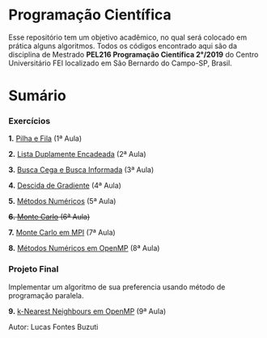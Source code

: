 # Programação Científica

Esse repositório tem um objetivo acadêmico, no qual será colocado em prática alguns algoritmos. Todos os códigos encontrado aqui são da disciplina de Mestrado __PEL216 Programação Científica 2°/2019__ do Centro Universitário FEI localizado em São Bernardo do Campo-SP, Brasil.

# Sumário

### Exercícios

__1.__ [Pilha e Fila](https://github.com/buzutilucas/scientific-programming/tree/master/Ex01) (1ª Aula)

__2.__ [Lista Duplamente Encadeada](https://github.com/buzutilucas/scientific-programming/tree/master/Ex02) (2ª Aula)

__3.__ [Busca Cega e Busca Informada](https://github.com/buzutilucas/scientific-programming/tree/master/Ex03) (3ª Aula)

__4.__ [Descida de Gradiente](https://github.com/buzutilucas/scientific-programming/tree/master/Ex04) (4ª Aula)

__5.__ [Métodos Numéricos](https://github.com/buzutilucas/scientific-programming/tree/master/Ex05) (5ª Aula)

~~__6.__ [Monte Carlo]() (6ª Aula)~~

__7.__ [Monte Carlo em MPI](https://github.com/buzutilucas/scientific-programming/tree/master/Ex07) (7ª Aula)

__8.__ [Métodos Numéricos em OpenMP](https://github.com/buzutilucas/scientific-programming/tree/master/Ex08) (8ª Aula)

### Projeto Final
Implementar um algoritmo de sua preferencia usando método de programação paralela.

__9.__ [k-Nearest Neighbours em OpenMP](https://github.com/buzutilucas/scientific-programming/tree/master/Ex09) (9ª Aula)

Autor: Lucas Fontes Buzuti
